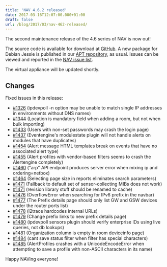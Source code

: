 ```yaml
---
title: 'NAV 4.6.2 released'
date: 2017-03-16T12:07:00.000+01:00
draft: false
url: /blog/2017/03/nav-462-released/
---
```


The second maintenance release of the 4.6 series of NAV is now out!

The source code is available for download at [GitHub](https://github.com/UNINETT/nav/releases). A new package for Debian Jessie is published in our [APT repository](https://nav.uninett.no/install-instructions/#debian), as usual. Issues can be viewed and reported in the [NAV issue list](https://github.com/UNINETT/nav/issues).

The virtual appliance will be updated shortly.

## Changes

Fixed issues in this release:

*   [#1326](https://github.com/UNINETT/nav/issues/1326/) (ipdevpoll -n option may be unable to match single IP addresses in environments without DNS names)
*   [#1344](https://github.com/UNINETT/nav/issues/1344/) (Location is mandatory field when adding a room, but not when bulk importing)
*   [#1433](https://github.com/UNINETT/nav/issues/1433/) (Users with non-set passwords may crash the login page)
*   [#1437](https://github.com/UNINETT/nav/issues/1437/) (Eventengine's modulestate plugin will not handle alerts on modules that have duplicates)
*   [#1454](https://github.com/UNINETT/nav/issues/1454/) (Alert message HTML templates break on events that have no associated alert type)
*   [#1455](https://github.com/UNINETT/nav/issues/1455/) (Alert profiles with vendor-based filters seems to crash the Alertengine completely)
*   [#1460](https://github.com/UNINETT/nav/issues/1460/) ("arp" API endpoint produces server error when mixing ip and ordering=netbox)
*   [#1464](https://github.com/UNINETT/nav/issues/1464/) (Selecting page size in reports eliminates search parameters)
*   [#1471](https://github.com/UNINETT/nav/issues/1471/) (Fallback to default set of sensor-collecting MIBs does not work)
*   [#1471](https://github.com/UNINETT/nav/issues/1471/) (revision library stuff should be renamed to cache)
*   [#1476](https://github.com/UNINETT/nav/issues/1476/) (OverflowError when searching for IPv6 prefix in the navbar)
*   [#1477](https://github.com/UNINETT/nav/issues/1477/) (The Prefix details page should only list GW and GSW devices under the router ports list)
*   [#1478](https://github.com/UNINETT/nav/issues/1478/) (l2trace hardcodes internal URLs)
*   [#1479](https://github.com/UNINETT/nav/issues/1479/) (Change prefix links to new prefix details page)
*   [#1480](https://github.com/UNINETT/nav/issues/1480/) (ipdevpoll sensors plugin should verify enterprise IDs using live queries, not db lookups)
*   [#1481](https://github.com/UNINETT/nav/issues/1481/) (Organization column is empty in room deviceinfo page)
*   [#1484](https://github.com/UNINETT/nav/issues/1484/) (cant save status filter when filter has special characters)
*   [#1485](https://github.com/UNINETT/nav/issues/1485/) (AlertProfiles crashes with a UnicodeEncodeError when attempting to save a profile with non-ASCII characters in its name)

Happy NAVing everyone!
